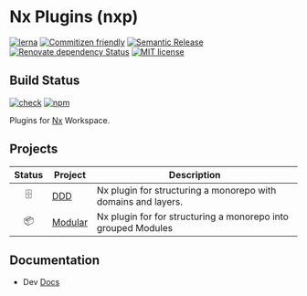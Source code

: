 # Nx Plugins (nxp)

[![lerna](https://img.shields.io/badge/maintained%20with-lerna-cc00ff.svg)](https://lerna.js.org/)
[![Commitizen friendly](https://img.shields.io/badge/commitizen-friendly-brightgreen.svg)](http://commitizen.github.io/cz-cli/)
[![Semantic Release](https://img.shields.io/badge/%20%20%F0%9F%93%A6%F0%9F%9A%80-semantic--release-e10079.svg)](https://github.com/semantic-release/semantic-release)
[![Renovate dependency Status](https://img.shields.io/badge/renovate-enabled-brightgreen.svg)](https://renovatebot.com/)
[![MIT license](https://img.shields.io/badge/license-MIT-brightgreen.svg)](https://opensource.org/licenses/MIT)

## Build Status

[![check](https://github.com/xmlking/nxp/workflows/check/badge.svg)](https://github.com/xmlking/nxp/actions?query=workflow%3Acheck)
[![npm](https://img.shields.io/npm/v/@xmlking/ddd)](https://github.com/xmlking/nxp/packages/165973)

Plugins for [Nx](https://nx.dev) Workspace.

## Projects

| Status | Project                    | Description                                                   |
| :----: | -------------------------- | ------------------------------------------------------------- |
|   🗄    | [DDD](./libs/ddd/)         | Nx plugin for structuring a monorepo with domains and layers. |
|   📦   | [Modular](./libs/modular/) | Nx plugin for for structuring a monorepo into grouped Modules |

## Documentation

- Dev [Docs](DEVELOPMENT.md)
